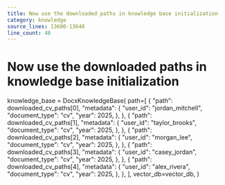 ```yaml
---
title: Now use the downloaded paths in knowledge base initialization
category: knowledge
source_lines: 13600-13648
line_count: 48
---
```


# Now use the downloaded paths in knowledge base initialization
knowledge_base = DocxKnowledgeBase(
    path=[
        {
            "path": downloaded_cv_paths[0],
            "metadata": {
                "user_id": "jordan_mitchell",
                "document_type": "cv",
                "year": 2025,
            },
        },
        {
            "path": downloaded_cv_paths[1],
            "metadata": {
                "user_id": "taylor_brooks",
                "document_type": "cv",
                "year": 2025,
            },
        },
        {
            "path": downloaded_cv_paths[2],
            "metadata": {
                "user_id": "morgan_lee",
                "document_type": "cv",
                "year": 2025,
            },
        },
        {
            "path": downloaded_cv_paths[3],
            "metadata": {
                "user_id": "casey_jordan",
                "document_type": "cv",
                "year": 2025,
            },
        },
        {
            "path": downloaded_cv_paths[4],
            "metadata": {
                "user_id": "alex_rivera",
                "document_type": "cv",
                "year": 2025,
            },
        },
    ],
    vector_db=vector_db,
)


